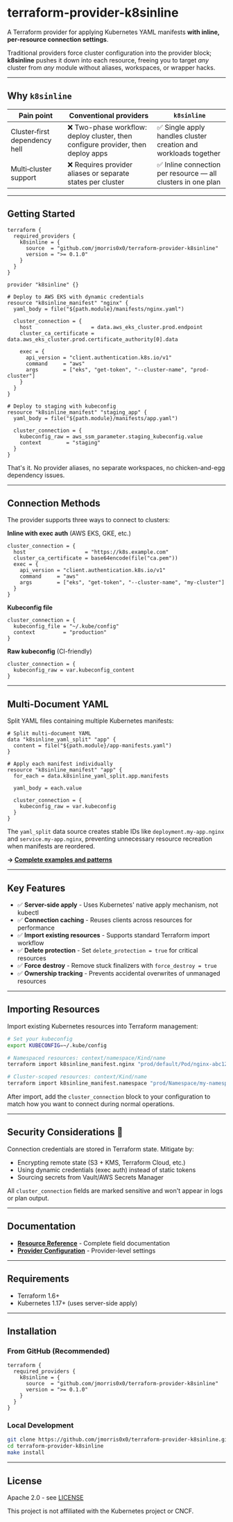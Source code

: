 # terraform-provider-k8sinline

A Terraform provider for applying Kubernetes YAML manifests **with inline, per‑resource connection settings**.

Traditional providers force cluster configuration into the provider block; **k8sinline** pushes it down into each resource, freeing you to target *any* cluster from *any* module without aliases, workspaces, or wrapper hacks.

---

## Why `k8sinline`

| Pain point                            | Conventional providers                                                      | **`k8sinline`**                                                             |
| ------------------------------------- | --------------------------------------------------------------------------- | --------------------------------------------------------------------------- |
| Cluster‑first dependency hell         | ❌ Two-phase workflow: deploy cluster, then configure provider, then deploy apps | ✅ Single apply handles cluster creation and workloads together |
| Multi‑cluster support                 | ❌ Requires provider aliases or separate states per cluster                  | ✅ Inline connection per resource — all clusters in one plan                 |

---

## Getting Started

```hcl
terraform {
  required_providers {
    k8sinline = {
      source  = "github.com/jmorris0x0/terraform-provider-k8sinline"
      version = ">= 0.1.0"
    }
  }
}

provider "k8sinline" {}

# Deploy to AWS EKS with dynamic credentials
resource "k8sinline_manifest" "nginx" {
  yaml_body = file("${path.module}/manifests/nginx.yaml")

  cluster_connection = {
    host                   = data.aws_eks_cluster.prod.endpoint
    cluster_ca_certificate = data.aws_eks_cluster.prod.certificate_authority[0].data
    
    exec = {
      api_version = "client.authentication.k8s.io/v1"
      command     = "aws"
      args        = ["eks", "get-token", "--cluster-name", "prod-cluster"]
    }
  }
}

# Deploy to staging with kubeconfig
resource "k8sinline_manifest" "staging_app" {
  yaml_body = file("${path.module}/manifests/app.yaml")

  cluster_connection = {
    kubeconfig_raw = aws_ssm_parameter.staging_kubeconfig.value
    context        = "staging"
  }
}
```

That's it. No provider aliases, no separate workspaces, no chicken-and-egg dependency issues.

---

## Connection Methods

The provider supports three ways to connect to clusters:

**Inline with exec auth** (AWS EKS, GKE, etc.)
```hcl
cluster_connection = {
  host                   = "https://k8s.example.com"
  cluster_ca_certificate = base64encode(file("ca.pem"))
  exec = {
    api_version = "client.authentication.k8s.io/v1"
    command     = "aws"
    args        = ["eks", "get-token", "--cluster-name", "my-cluster"]
  }
}
```

**Kubeconfig file**
```hcl
cluster_connection = {
  kubeconfig_file = "~/.kube/config"
  context         = "production"
}
```

**Raw kubeconfig** (CI-friendly)
```hcl
cluster_connection = {
  kubeconfig_raw = var.kubeconfig_content
}
```

---

## Multi-Document YAML

Split YAML files containing multiple Kubernetes manifests:

```hcl
# Split multi-document YAML
data "k8sinline_yaml_split" "app" {
  content = file("${path.module}/app-manifests.yaml")
}

# Apply each manifest individually  
resource "k8sinline_manifest" "app" {
  for_each = data.k8sinline_yaml_split.app.manifests
  
  yaml_body = each.value
  
  cluster_connection = {
    kubeconfig_raw = var.kubeconfig
  }
}
```

The `yaml_split` data source creates stable IDs like `deployment.my-app.nginx` and `service.my-app.nginx`, preventing unnecessary resource recreation when manifests are reordered.

**→ [Complete examples and patterns](docs/guides/multi-document-yaml.md)**

---

## Key Features

- ✅ **Server-side apply** - Uses Kubernetes' native apply mechanism, not kubectl
- ✅ **Connection caching** - Reuses clients across resources for performance  
- ✅ **Import existing resources** - Supports standard Terraform import workflow
- ✅ **Delete protection** - Set `delete_protection = true` for critical resources
- ✅ **Force destroy** - Remove stuck finalizers with `force_destroy = true`
- ✅ **Ownership tracking** - Prevents accidental overwrites of unmanaged resources

---

## Importing Resources

Import existing Kubernetes resources into Terraform management:

```bash
# Set your kubeconfig
export KUBECONFIG=~/.kube/config

# Namespaced resources: context/namespace/Kind/name  
terraform import k8sinline_manifest.nginx "prod/default/Pod/nginx-abc123"

# Cluster-scoped resources: context/Kind/name
terraform import k8sinline_manifest.namespace "prod/Namespace/my-namespace"
```

After import, add the `cluster_connection` block to your configuration to match how you want to connect during normal operations.

---

## Security Considerations 🔐

Connection credentials are stored in Terraform state. Mitigate by:
- Encrypting remote state (S3 + KMS, Terraform Cloud, etc.)
- Using dynamic credentials (exec auth) instead of static tokens
- Sourcing secrets from Vault/AWS Secrets Manager

All `cluster_connection` fields are marked sensitive and won't appear in logs or plan output.

---

## Documentation

- **[Resource Reference](docs/resources/manifest.md)** - Complete field documentation
- **[Provider Configuration](docs/index.md)** - Provider-level settings

---

## Requirements

- Terraform 1.6+
- Kubernetes 1.17+ (uses server-side apply)

---

## Installation

### From GitHub (Recommended)
```hcl
terraform {
  required_providers {
    k8sinline = {
      source  = "github.com/jmorris0x0/terraform-provider-k8sinline"
      version = ">= 0.1.0"
    }
  }
}
```

### Local Development
```bash
git clone https://github.com/jmorris0x0/terraform-provider-k8sinline.git
cd terraform-provider-k8sinline
make install
```

---

## License

Apache 2.0 - see [LICENSE](./LICENSE)

This project is not affiliated with the Kubernetes project or CNCF.


